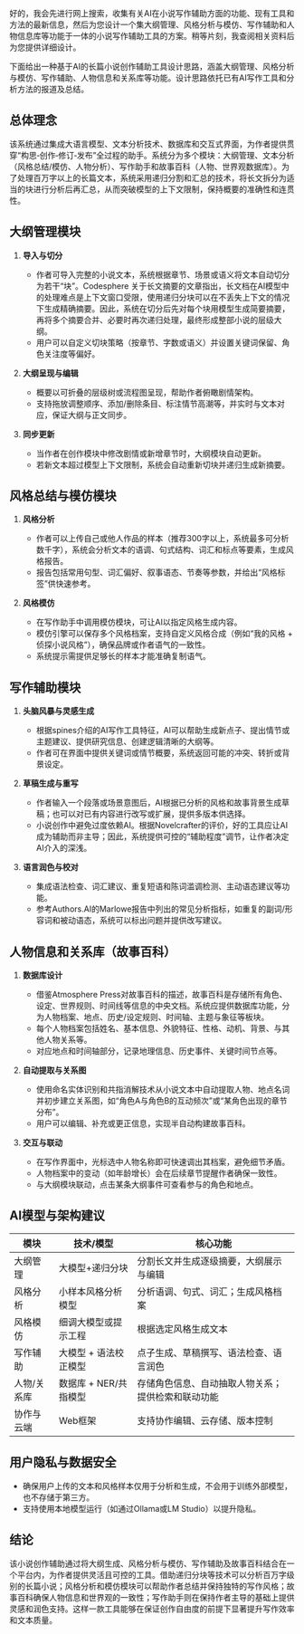 好的，我会先进行网上搜索，收集有关AI在小说写作辅助方面的功能、现有工具和方法的最新信息，然后为您设计一个集大纲管理、风格分析与模仿、写作辅助和人物信息库等功能于一体的小说写作辅助工具的方案。稍等片刻，我查阅相关资料后为您提供详细设计。


下面给出一种基于AI的长篇小说创作辅助工具设计思路，涵盖大纲管理、风格分析与模仿、写作辅助、人物信息和关系库等功能。设计思路依托已有AI写作工具和分析方法的报道及总结。

## 总体理念

该系统通过集成大语言模型、文本分析技术、数据库和交互式界面，为作者提供贯穿“构思‑创作‑修订‑发布”全过程的助手。系统分为多个模块：大纲管理、文本分析（风格总结/模仿、人物分析）、写作助手和故事百科（人物、世界观数据库）。为了处理百万字以上的长篇文本，系统采用递归分割和汇总的技术，将长文拆分为适当的块进行分析后再汇总，从而突破模型的上下文限制，保持概要的准确性和连贯性。

## 大纲管理模块

1. **导入与切分**

   * 作者可导入完整的小说文本，系统根据章节、场景或语义将文本自动切分为若干“块”。Codesphere 关于长文摘要的文章指出，长文档在AI模型中的处理难点是上下文窗口受限，使用递归分块可以在不丢失上下文的情况下生成精确摘要。因此，系统在切分后先对每个块用模型生成简要摘要，再将多个摘要合并、必要时再次递归处理，最终形成整部小说的层级大纲。
   * 用户可以自定义切块策略（按章节、字数或语义）并设置关键词保留、角色关注度等偏好。

2. **大纲呈现与编辑**

   * 概要以可折叠的层级树或流程图呈现，帮助作者俯瞰剧情架构。
   * 支持拖放调整顺序、添加/删除条目、标注情节高潮等，并实时与文本对应，保证大纲与正文同步。

3. **同步更新**

   * 当作者在创作模块中修改剧情或新增章节时，大纲模块自动更新。
   * 若新文本超过模型上下文限制，系统会自动重新切块并递归生成新摘要。

## 风格总结与模仿模块

1. **风格分析**

   * 作者可以上传自己或他人作品的样本（推荐300字以上，系统最多可分析数千字），系统会分析文本的语调、句式结构、词汇和标点等要素，生成风格报告。
   * 报告包括常用句型、词汇偏好、叙事语态、节奏等参数，并给出“风格标签”供快速参考。

2. **风格模仿**

   * 在写作助手中调用模仿模块，可让AI以指定风格生成内容。
   * 模仿引擎可以保存多个风格档案，支持自定义风格合成（例如“我的风格 + 侦探小说风格”），确保品牌或作者语气的一致性。
   * 系统提示需提供足够长的样本才能准确复制语气。

## 写作辅助模块

1. **头脑风暴与灵感生成**

   * 根据spines介绍的AI写作工具特征，AI可以帮助生成新点子、提出情节或主题建议、提供研究信息、创建逻辑清晰的大纲等。
   * 作者可在界面中提供关键词或情节概要，系统返回可能的冲突、转折或背景设定。

2. **草稿生成与重写**

   * 作者输入一个段落或场景意图后，AI根据已分析的风格和故事背景生成草稿；也可以对已有内容进行改写或扩展，提供多版本供选择。
   * 小说创作中避免过度依赖AI。根据Novelcrafter的评价，好的工具应让AI成为辅助而非主导；因此，系统提供可控的“辅助程度”调节，让作者决定AI介入的深浅。

3. **语言润色与校对**

   * 集成语法检查、词汇建议、重复短语和陈词滥调检测、主动语态建议等功能。
   * 参考Authors.AI的Marlowe报告中列出的常见分析指标，如重复的副词/形容词和被动语态，系统可以标出问题并提供改写建议。

## 人物信息和关系库（故事百科）

1. **数据库设计**

   * 借鉴Atmosphere Press对故事百科的描述，故事百科是存储所有角色、设定、世界规则、时间线等信息的中央文档。系统应提供数据库功能，分为人物档案、地点、历史/设定规则、时间轴、主题与象征等板块。
   * 每个人物档案包括姓名、基本信息、外貌特征、性格、动机、背景、与其他人物关系等。
   * 对应地点和时间轴部分，记录地理信息、历史事件、关键时间节点等。

2. **自动提取与关系图**

   * 使用命名实体识别和共指消解技术从小说文本中自动提取人物、地点名词并初步建立关系图，如“角色A与角色B的互动频次”或“某角色出现的章节分布”。
   * 用户可以编辑、补充或更正信息，实现半自动构建故事百科。

3. **交互与联动**

   * 在写作界面中，光标选中人物名称即可快速调出其档案，避免细节矛盾。
   * 人物档案中的变动（如年龄增长）会在后续章节提醒作者确保一致性。
   * 与大纲模块联动，点击某条大纲事件可查看参与的角色和地点。

## AI模型与架构建议

| 模块     | 技术/模型          | 核心功能                      |
| ------ | -------------- | ------------------------- |
| 大纲管理   | 大模型+递归分块       | 分割长文并生成逐级摘要，大纲展示与编辑       |
| 风格分析   | 小样本风格分析模型      | 分析语调、句式、词汇；生成风格档案         |
| 风格模仿   | 细调大模型或提示工程     | 根据选定风格生成文本                |
| 写作辅助   | 大模型 + 语法校正模型   | 点子生成、草稿撰写、语法检查、语言润色       |
| 人物/关系库 | 数据库 + NER/共指模型 | 存储角色信息、自动抽取人物关系；提供检索和联动功能 |
| 协作与云端  | Web框架          | 支持协作编辑、云存储、版本控制           |

## 用户隐私与数据安全

* 确保用户上传的文本和风格样本仅用于分析和生成，不会用于训练外部模型，也不存储于第三方。
* 支持使用本地模型运行（如通过Ollama或LM Studio）以提升隐私。

## 结论

该小说创作辅助通过将大纲生成、风格分析与模仿、写作辅助及故事百科结合在一个平台内，为作者提供灵活且可控的工具。借助递归分块等技术可以分析百万字级别的长篇小说；风格分析和模仿模块可以帮助作者总结并保持独特的写作风格；故事百科确保人物信息和世界观的一致性；写作助手则在保持作者主导的基础上提供灵感和润色支持。这样一款工具能够在保证创作自由度的前提下显著提升写作效率和文本质量。
